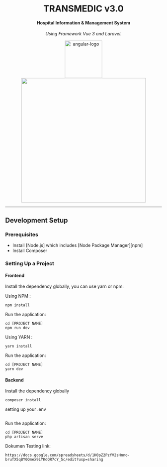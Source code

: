 <h1 align="center">TRANSMEDIC v3.0</h1>
<h4 align="center">Hospital Information & Management System</h4>


<p align="center">
  <i>Using Framework Vue 3 and Laravel.</i>
</p>

<p align="center">
   <img src="https://vuejs.org/images/logo.png" alt="angular-logo" width="120px" height="120px"/>
<a href="https://laravel.com" target="_blank"><img src="https://raw.githubusercontent.com/laravel/art/master/logo-lockup/5%20SVG/2%20CMYK/1%20Full%20Color/laravel-logolockup-cmyk-red.svg" width="400"></a>
</p>


<hr>

## Development Setup

### Prerequisites

- Install [Node.js] which includes [Node Package Manager][npm]
- Install Composer

### Setting Up a Project
#### Frontend
Install the dependency globally, you can use yarn or npm:

Using NPM :
```
npm install 
```

Run the application:

```
cd [PROJECT NAME]
npm run dev
```

Using YARN :
```
yarn install 
```

Run the application:

```
cd [PROJECT NAME]
yarn dev
```
#### Backend
Install the dependency globally
```
composer install 
```
setting up your .env
```

```
Run the application:

```
cd [PROJECT NAME]
php artisan serve
```

Dokumen Testing link:

```
https://docs.google.com/spreadsheets/d/1H0pZ2PzfV2sHnno-brufX5qBY0Qmex9iYKdQR7cY_Sc/edit?usp=sharing
```

